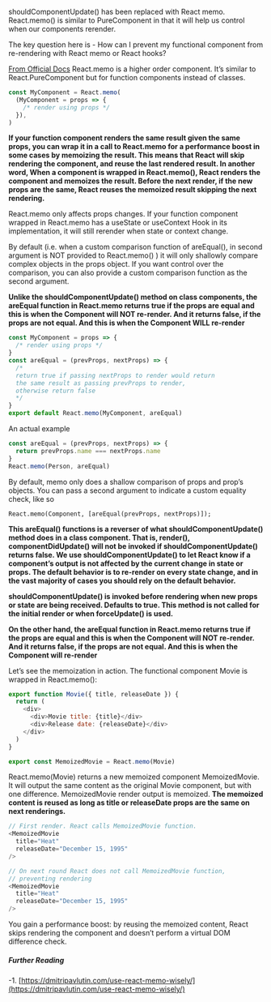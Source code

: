 shouldComponentUpdate() has been replaced with React memo. React.memo() is similar to PureComponent in that it will help us control when our components rerender.

The key question here is - How can I prevent my functional component from re-rendering with React memo or React hooks?

[From Official Docs](https://reactjs.org/docs/react-api.html#reactmemo) React.memo is a higher order component. It’s similar to React.PureComponent but for function components instead of classes.

```js
const MyComponent = React.memo(
  (MyComponent = props => {
    /* render using props */
  }),
)
```

**If your function component renders the same result given the same props, you can wrap it in a call to React.memo for a performance boost in some cases by memoizing the result. This means that React will skip rendering the component, and reuse the last rendered result. In another word, When a component is wrapped in React.memo(), React renders the component and memoizes the result. Before the next render, if the new props are the same, React reuses the memoized result skipping the next rendering.**

React.memo only affects props changes. If your function component wrapped in React.memo has a useState or useContext Hook in its implementation, it will still rerender when state or context change.

By default (i.e. when a custom comparison function of areEqual(), in second argument is NOT provided to React.memo() ) it will only shallowly compare complex objects in the props object. If you want control over the comparison, you can also provide a custom comparison function as the second argument.

**Unlike the shouldComponentUpdate() method on class components, the areEqual function in React.memo returns true if the props are equal and this is when the Component will NOT re-render. And it returns false, if the props are not equal. And this is when the Component WILL re-render**

```js
const MyComponent = props => {
  /* render using props */
}
const areEqual = (prevProps, nextProps) => {
  /*
  return true if passing nextProps to render would return
  the same result as passing prevProps to render,
  otherwise return false
  */
}
export default React.memo(MyComponent, areEqual)
```

An actual example

```js
const areEqual = (prevProps, nextProps) => {
  return prevProps.name === nextProps.name
}
React.memo(Person, areEqual)
```

By default, memo only does a shallow comparison of props and prop’s objects. You can pass a second argument to indicate a custom equality check, like so

`React.memo(Component, [areEqual(prevProps, nextProps)]);`

**This areEqual() functions is a reverser of what shouldComponentUpdate() method does in a class component. That is, render(), componentDidUpdate() will not be invoked if shouldComponentUpdate() returns false. We use shouldComponentUpdate() to let React know if a component’s output is not affected by the current change in state or props. The default behavior is to re-render on every state change, and in the vast majority of cases you should rely on the default behavior.**

**shouldComponentUpdate() is invoked before rendering when new props or state are being received. Defaults to true. This method is not called for the initial render or when forceUpdate() is used.**

**On the other hand, the areEqual function in React.memo returns true if the props are equal and this is when the Component will NOT re-render. And it returns false, if the props are not equal. And this is when the Component will re-render**

Let’s see the memoization in action. The functional component Movie is wrapped in React.memo():

```js
export function Movie({ title, releaseDate }) {
  return (
    <div>
      <div>Movie title: {title}</div>
      <div>Release date: {releaseDate}</div>
    </div>
  )
}

export const MemoizedMovie = React.memo(Movie)
```

React.memo(Movie) returns a new memoized component MemoizedMovie. It will output the same content as the original Movie component, but with one difference.
MemoizedMovie render output is memoized. **The memoized content is reused as long as title or releaseDate props are the same on next renderings.**

```js
// First render. React calls MemoizedMovie function.
<MemoizedMovie
  title="Heat"
  releaseDate="December 15, 1995"
/>

// On next round React does not call MemoizedMovie function,
// preventing rendering
<MemoizedMovie
  title="Heat"
  releaseDate="December 15, 1995"
/>
```

You gain a performance boost: by reusing the memoized content, React skips rendering the component and doesn’t perform a virtual DOM difference check.

##### Further Reading

-1. [https://dmitripavlutin.com/use-react-memo-wisely/](https://dmitripavlutin.com/use-react-memo-wisely/)
